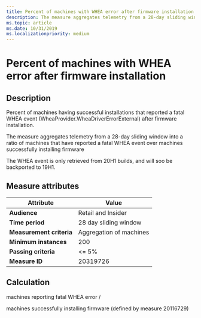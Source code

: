 ```yaml
---
title: Percent of machines with WHEA error after firmware installation
description: The measure aggregates telemetry from a 28-day sliding window into a ratio of machines that have reported a fatal WHEA event over machines successfully installing firmware
ms.topic: article
ms.date: 10/31/2019
ms.localizationpriority: medium
---
```

 
# Percent of machines with WHEA error after firmware installation

## Description

Percent of machines having successful installations that reported a fatal WHEA event (WheaProvider.WheaDriverErrorExternal) after firmware installation.

The measure aggregates telemetry from a 28-day sliding window into a ratio of machines that have reported a fatal WHEA event over machines successfully installing firmware

The WHEA event is only retrieved from 20H1 builds, and will soo be backported to 19H1.

## Measure attributes

|Attribute|Value|
|----|----|
|**Audience**|Retail and Insider|
|**Time period**|28 day sliding window|
|**Measurement criteria**|Aggregation of machines|
|**Minimum instances**|200|
|**Passing criteria**|<= 5%|
|**Measure ID**|20319726|

## Calculation

machines reporting fatal WHEA error /

machines successfully installing firmware (defined by measure 20116729)

